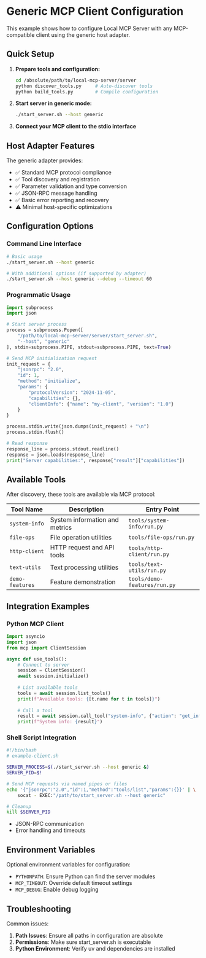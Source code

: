 # Generic MCP Client Configuration

This example shows how to configure Local MCP Server with any MCP-compatible client using the generic host adapter.

## Quick Setup

1. **Prepare tools and configuration:**
   ```bash
   cd /absolute/path/to/local-mcp-server/server
   python discover_tools.py     # Auto-discover tools
   python build_tools.py        # Compile configuration
   ```

2. **Start server in generic mode:**
   ```bash
   ./start_server.sh --host generic
   ```

3. **Connect your MCP client to the stdio interface**

## Host Adapter Features

The generic adapter provides:
- ✅ Standard MCP protocol compliance
- ✅ Tool discovery and registration  
- ✅ Parameter validation and type conversion
- ✅ JSON-RPC message handling
- ✅ Basic error reporting and recovery
- ⚠️ Minimal host-specific optimizations

## Configuration Options

### Command Line Interface
```bash
# Basic usage
./start_server.sh --host generic

# With additional options (if supported by adapter)
./start_server.sh --host generic --debug --timeout 60
```

### Programmatic Usage
```python
import subprocess
import json

# Start server process  
process = subprocess.Popen([
    "/path/to/local-mcp-server/server/start_server.sh", 
    "--host", "generic"
], stdin=subprocess.PIPE, stdout=subprocess.PIPE, text=True)

# Send MCP initialization request
init_request = {
    "jsonrpc": "2.0",
    "id": 1, 
    "method": "initialize",
    "params": {
        "protocolVersion": "2024-11-05",
        "capabilities": {},
        "clientInfo": {"name": "my-client", "version": "1.0"}
    }
}

process.stdin.write(json.dumps(init_request) + "\n")
process.stdin.flush()

# Read response
response_line = process.stdout.readline()
response = json.loads(response_line)
print("Server capabilities:", response["result"]["capabilities"])
```

## Available Tools

After discovery, these tools are available via MCP protocol:

| Tool Name | Description | Entry Point |
|-----------|-------------|-------------|
| `system-info` | System information and metrics | `tools/system-info/run.py` |
| `file-ops` | File operation utilities | `tools/file-ops/run.py` |
| `http-client` | HTTP request and API tools | `tools/http-client/run.py` |
| `text-utils` | Text processing utilities | `tools/text-utils/run.py` |
| `demo-features` | Feature demonstration | `tools/demo-features/run.py` |

## Integration Examples

### Python MCP Client
```python
import asyncio
import json
from mcp import ClientSession

async def use_tools():
    # Connect to server
    session = ClientSession()
    await session.initialize()
    
    # List available tools
    tools = await session.list_tools()
    print(f"Available tools: {[t.name for t in tools]}")
    
    # Call a tool
    result = await session.call_tool("system-info", {"action": "get_info"})
    print(f"System info: {result}")
```

### Shell Script Integration  
```bash
#!/bin/bash
# example-client.sh

SERVER_PROCESS=$(./start_server.sh --host generic &)
SERVER_PID=$!

# Send MCP requests via named pipes or files
echo '{"jsonrpc":"2.0","id":1,"method":"tools/list","params":{}}' | \
    socat - EXEC:"/path/to/start_server.sh --host generic"

# Cleanup
kill $SERVER_PID
```
- JSON-RPC communication
- Error handling and timeouts

## Environment Variables

Optional environment variables for configuration:
- `PYTHONPATH`: Ensure Python can find the server modules
- `MCP_TIMEOUT`: Override default timeout settings
- `MCP_DEBUG`: Enable debug logging

## Troubleshooting

Common issues:
1. **Path Issues**: Ensure all paths in configuration are absolute
2. **Permissions**: Make sure start_server.sh is executable
3. **Python Environment**: Verify uv and dependencies are installed